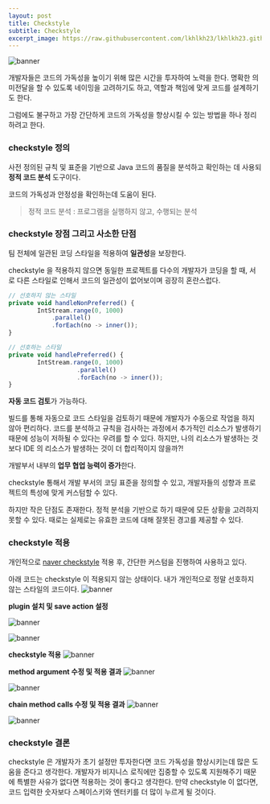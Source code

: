 ```yaml
---
layout: post
title: Checkstyle 
subtitle: Checkstyle
excerpt_image: https://raw.githubusercontent.com/lkhlkh23/lkhlkh23.github.io/master/images/2023-12-17/banner.png
---
```


![banner](https://raw.githubusercontent.com/lkhlkh23/lkhlkh23.github.io/master/images/2023-12-17/banner.png)

개발자들은 코드의 가독성을 높이기 위해 많은 시간을 투자하여 노력을 한다. 명확한 의미전달을 할 수 있도록 네이밍을 고려하기도 하고, 역할과 책임에 맞게 코드를 설계하기도 한다.

그럼에도 불구하고 가장 간단하게 코드의 가독성을 향상시킬 수 있는 방법을 하나 정리하려고 한다.

### checkstyle 정의

사전 정의된 규칙 및 표준을 기반으로 Java 코드의 품질을 분석하고 확인하는 데 사용되 **정적 코드 분석** 도구이다.

코드의 가독성과 안정성을 확인하는데 도움이 된다.

> 정적 코드 분석 : 프로그램을 실행하지 않고, 수행되는 분석
>

### checkstyle 장점 그리고 사소한 단점

팀 전체에 일관된 코딩 스타일을 적용하여 **일관성**을 보장한다.

checkstyle 을 적용하지 않으면 동일한 프로젝트를 다수의 개발자가 코딩을 할 때, 서로 다른 스타일로 인해서 코드의 일관성이 없어보이며 굉장히 혼란스럽다.

```jsx
// 선호하지 않는 스타일
private void handleNonPreferred() {
		IntStream.range(0, 1000)
			.parallel()
			.forEach(no -> inner());
}

// 선호하는 스타일
private void handlePreferred() {
		IntStream.range(0, 1000)
			       .parallel()
			       .forEach(no -> inner());
}
```

**자동 코드 검토**가 가능하다.

빌드를 통해 자동으로 코드 스타일을 검토하기 때문에 개발자가 수동으로 작업을 하지 않아 편리하다.
코드를 분석하고 규칙을 검사하는 과정에서 추가적인 리소스가 발생하기 때문에 성능이 저하될 수 있다는 우려를 할 수 있다. 하지만, 나의 리소스가 발생하는 것보다 IDE 의 리소스가 발생하는 것이 더 합리적이지 않을까?!

개발부서 내부의 **업무 협업 능력이 증가**한다.

checkstyle 통해서 개발 부서의 코딩 표준을 정의할 수 있고, 개발자들의 성향과 프로젝트의 특성에 맞게 커스텀할 수 있다.

하지만 작은 단점도 존재한다. 정적 분석을 기반으로 하기 때문에 모든 상황을 고려하지 못할 수 있다. 때로는 실제로는 유효한 코드에 대해 잘못된 경고를 제공할 수 있다.

### checkstyle 적용

개인적으로 [naver checkstyle](https://github.com/naver/hackday-conventions-java/blob/master/rule-config/naver-intellij-formatter.xml) 적용 후, 간단한 커스텀을 진행하여 사용하고 있다.

아래 코드는 checkstyle 이 적용되지 않는 상태이다. 내가 개인적으로 정말 선호하지 않는 스타일의 코드이다.
![banner](https://raw.githubusercontent.com/lkhlkh23/lkhlkh23.github.io/master/images/2023-12-17/0.png)

**plugin 설치 및 save action 설정**

![banner](https://raw.githubusercontent.com/lkhlkh23/lkhlkh23.github.io/master/images/2023-12-17/1.png)

![banner](https://raw.githubusercontent.com/lkhlkh23/lkhlkh23.github.io/master/images/2023-12-17/2.png)

**checkstyle 적용**
![banner](https://raw.githubusercontent.com/lkhlkh23/lkhlkh23.github.io/master/images/2023-12-17/3.png)

**method argument 수정 및 적용 결과**
![banner](https://raw.githubusercontent.com/lkhlkh23/lkhlkh23.github.io/master/images/2023-12-17/4.png)

![banner](https://raw.githubusercontent.com/lkhlkh23/lkhlkh23.github.io/master/images/2023-12-17/5.png)

**chain method calls 수정 및 적용 결과**
![banner](https://raw.githubusercontent.com/lkhlkh23/lkhlkh23.github.io/master/images/2023-12-17/6.png)

![banner](https://raw.githubusercontent.com/lkhlkh23/lkhlkh23.github.io/master/images/2023-12-17/7.png)

### checkstyle 결론
checkstyle 은 개발자가 초기 설정만 투자한다면 코드 가독성을 향상시키는데 많은 도움을 준다고 생각한다.
개발자가 비지니스 로직에만 집중할 수 있도록 지원해주기 때문에 특별한 사유가 없다면 적용하는 것이 좋다고 생각한다.
만약 checkstyle 이 없다면, 코드 입력한 숫자보다 스페이스키와 엔터키를 더 많이 누르게 될 것이다.
